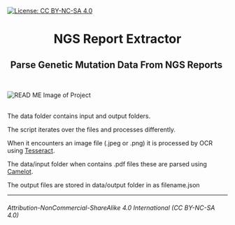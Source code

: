 [![License: CC BY-NC-SA 4.0](https://img.shields.io/badge/License-CC_BY--NC--SA_4.0-lightgrey.svg)](https://creativecommons.org/licenses/by-nc-sa/4.0/)
<div align="center">
  <h1>NGS&nbsp;Report&nbsp;Extractor</h1>
  <h2> Parse Genetic Mutation Data From NGS Reports&nbsp;</h2>
</div>
 
<br />

![READ ME Image of Project](https://cdn.european-virus-archive.com/sites/default/files/field/image/NGS.jpg)

<br />
The data folder contains input and output folders.

The script iterates over the files  and processes differently.

When it encounters an image file (.jpeg or .png) it is processed by OCR using [Tesseract](https://es.wikipedia.org/wiki/Tesseract_OCR).

The data/input folder when contains .pdf files these are parsed using [Camelot](https://camelot-py.readthedocs.io/en/master/).

The output files are stored in data/output folder in as filename.json 




***




<h6>Attribution-NonCommercial-ShareAlike 4.0 International (CC BY-NC-SA 4.0)</h6>
<div style="width:300px; height:200px">
</div>